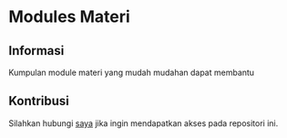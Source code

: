 # Modules Materi

## Informasi
Kumpulan module materi yang mudah mudahan dapat membantu

## Kontribusi
Silahkan hubungi [saya](http://t.me/defrindr) jika ingin mendapatkan akses pada repositori ini.



